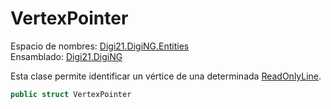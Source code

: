 # VertexPointer

Espacio de nombres: [Digi21.DigiNG.Entities](./)  
Ensamblado: [Digi21.DigiNG](../)

Esta clase permite identificar un vértice de una determinada [ReadOnlyLine](readonlyline.md).

```csharp
public struct VertexPointer
```

